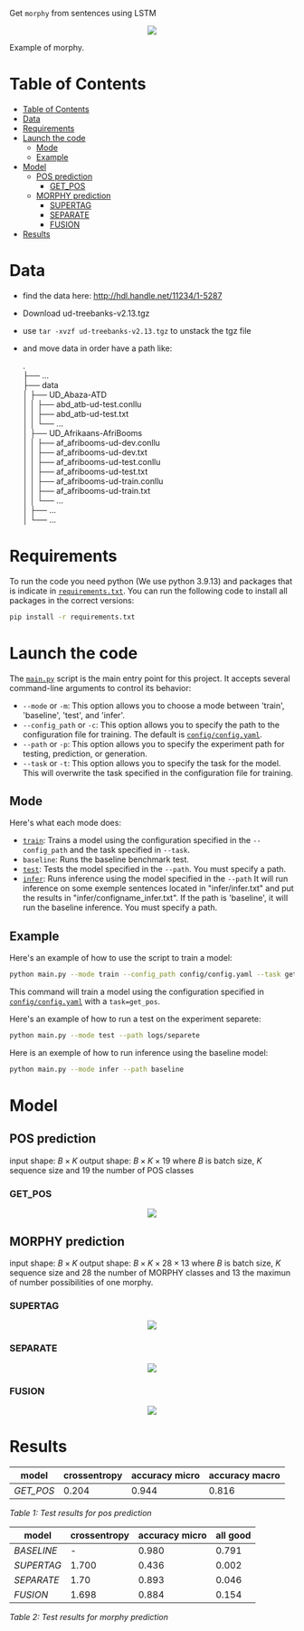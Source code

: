 Get `morphy` from sentences using LSTM

<p align="center"><img src=report\morphy.png><p>
Example of morphy.

# Table of Contents
- [Table of Contents](#table-of-contents)
- [Data](#data)
- [Requirements](#requirements)
- [Launch the code](#launch-the-code)
  - [Mode](#mode)
  - [Example](#example)
- [Model](#model)
  - [POS prediction](#pos-prediction)
    - [GET\_POS](#get_pos)
  - [MORPHY prediction](#morphy-prediction)
    - [SUPERTAG](#supertag)
    - [SEPARATE](#separate)
    - [FUSION](#fusion)
- [Results](#results)


# Data

- find the data here: http://hdl.handle.net/11234/1-5287
- Download ud-treebanks-v2.13.tgz
- use `tar -xvzf ud-treebanks-v2.13.tgz` to unstack the tgz file
- and move data in order have a path like:

   .                     
    ├── ...                                     
    ├── data                                   
    │   ├── UD_Abaza-ATD                              
	│   │   ├── abd_atb-ud-test.conllu                     
	│   │   ├── abd_atb-ud-test.txt        
	│   │   └── ...                        
    │   ├── UD_Afrikaans-AfriBooms                               
	│   │   ├── af_afribooms-ud-dev.conllu                      
	│   │   ├── af_afribooms-ud-dev.txt                         
	│   │   ├── af_afribooms-ud-test.conllu                      
	│   │   ├── af_afribooms-ud-test.txt                                 
	│   │   ├── af_afribooms-ud-train.conllu                     
	│   │   ├── af_afribooms-ud-train.txt             
	│   │   └── ...                                             
    │   ├── ...                      
    │   └── ...                                  

# Requirements
To run the code you need python (We use python 3.9.13) and packages that is indicate in [`requirements.txt`](requirements.txt).
You can run the following code to install all packages in the correct versions:
```sh
pip install -r requirements.txt
```

# Launch the code

The [`main.py`](main.py) script is the main entry point for this project. It accepts several command-line arguments to control its behavior:

- `--mode` or `-m`: This option allows you to choose a mode between 'train', 'baseline', 'test', and 'infer'.
- `--config_path` or `-c`: This option allows you to specify the path to the configuration file for training. The default is [`config/config.yaml`](config/config.yaml).
- `--path` or `-p`: This option allows you to specify the experiment path for testing, prediction, or generation.
- `--task` or `-t`: This option allows you to specify the task for the model. This will overwrite the task specified in the configuration file for training.

## Mode
Here's what each mode does:

- [`train`](src/train.py): Trains a model using the configuration specified in the `--config_path` and the task specified in `--task`.
- `baseline`: Runs the baseline benchmark test.
- [`test`](src/test.py): Tests the model specified in the `--path`. You must specify a path.
- [`infer`](src/infer): Runs inference using the model specified in the `--path` It will run inference on some exemple sentences located in "infer/infer.txt" and put the results in "infer/configname_infer.txt". If the path is 'baseline', it will run the baseline inference. You must specify a path.

## Example
Here's an example of how to use the script to train a model:

```sh
python main.py --mode train --config_path config/config.yaml --task get_pos
```
This command will train a model using the configuration specified in [`config/config.yaml`](config/config.yaml) with a `task=get_pos`.


Here's an example of how to run a test on the experiment separete:

```sh
python main.py --mode test --path logs/separete
```

Here is an exemple of how to run inference using the baseline model:
```sh
python main.py --mode infer --path baseline
```

# Model

## POS prediction
input shape: $B \times K$
output shape: $B \times K \times 19$
where $B$ is batch size, $K$ sequence size and $19$ the number of POS classes

### GET_POS
<p align="center"><img src=report\get_pos.png><p>

## MORPHY prediction
input shape: $B \times K$
output shape: $B \times K \times 28 \times 13$
where $B$ is batch size, $K$ sequence size and $28$ the number of MORPHY classes and $13$ the maximun of number possibilities of one morphy.

### SUPERTAG
<p align="center"><img src=report\get_morphy_supertag.png><p>

### SEPARATE
<p align="center"><img src=report\get_morphy_separate.png><p>

### FUSION
<p align="center"><img src=report\get_morphy_fusion.png><p>

# Results

| model         | crossentropy | accuracy micro  | accuracy macro  |
| ------------- | ------------ | --------------- | --------------- |
| *GET_POS*     | 0.204        | 0.944           | 0.816           |

*Table 1: Test results for pos prediction*


| model         | crossentropy | accuracy micro | all good |
| ------------- | ------------ | --------------- | -------- |
| *BASELINE*    | -            | 0.980           | 0.791    |
| *SUPERTAG*    | 1.700        | 0.436           | 0.002    |
| *SEPARATE*    | 1.70         | 0.893           | 0.046    |
| *FUSION*      | 1.698        | 0.884           | 0.154    |

*Table 2: Test results for morphy prediction*



